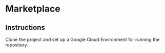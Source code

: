 # Marketplace

## Instructions

Clone the project and set up a Google Cloud Environment for running the repository.

